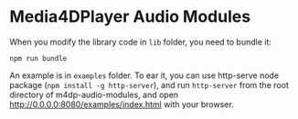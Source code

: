 # Media4DPlayer Audio Modules

When you modify the library code in ```lib``` folder, you need to bundle it: 
```
npm run bundle
```

An example is in ```examples``` folder. To ear it, you can use http-serve node package (```npm install -g http-server```), and run 
```http-server``` from the root directory of m4dp-audio-modules, and open http://0.0.0.0:8080/examples/index.html with your browser.
